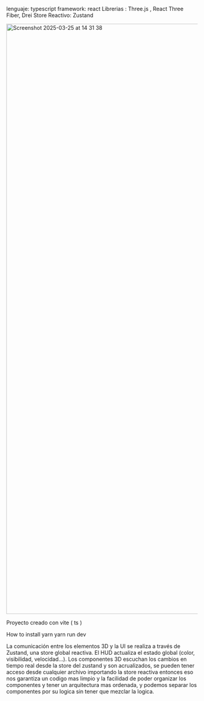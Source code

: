 lenguaje: typescript
framework: react
Librerias : Three.js , React Three Fiber, Drei
Store Reactivo: Zustand

<img width="1552" alt="Screenshot 2025-03-25 at 14 31 38" src="https://github.com/user-attachments/assets/a3078475-9de2-4335-b282-955e14579a11" />

Proyecto creado con vite ( ts ) 

How to install
yarn
yarn run dev

La comunicación entre los elementos 3D y la UI se realiza a través de Zustand, una store global reactiva.
El HUD actualiza el estado global (color, visibilidad, velocidad...).
Los componentes 3D escuchan los cambios en tiempo real desde la store del zustand
y son acrualizados, se pueden tener acceso desde cualquier archivo importando la store reactiva
entonces eso nos garantiza un codigo mas limpio y la facilidad de poder organizar los componentes
y tener un arquitectura mas ordenada, y podemos separar los componentes por su logica sin tener
que mezclar la logica.
